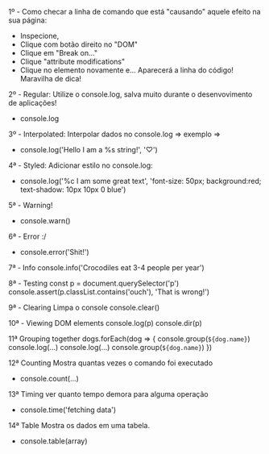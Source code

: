 1º - Como checar a linha de comando que está "causando" aquele efeito na sua página:
- Inspecione,
- Clique com botão direito no "DOM"
- Clique em "Break on..."
- Clique "attribute modifications"
- Clique no elemento novamente e...
Aparecerá a linha do código! Maravilha de dica!

2º - Regular:
Utilize o console.log, salva muito durante o desenvovimento de aplicações!
- console.log

3º - Interpolated:
Interpolar dados no console.log => exemplo =>
- console.log('Hello I am a %s string!', '♡')

4ª - Styled:
Adicionar estilo no console.log:
- console.log('%c I am some great text', 'font-size: 50px; background:red; text-shadow: 10px 10px 0 blue')

5ª - Warning!
- console.warn()

6ª - Error :/
- console.error('Shit!')

7ª - Info
console.info('Crocodiles eat 3-4 people per year')

8ª - Testing
const p = document.querySelector('p')
console.assert(p.classList.contains('ouch'), 'That is wrong!')

9ª - Clearing
Limpa o console
console.clear()

10ª - Viewing DOM elements
console.log(p)
console.dir(p)

11ª Grouping together
dogs.forEach(dog => {
    console.group(`${dog.name}`)
    console.log(...)
    console.log(...)
    console.group(`${dog.name}`)
})

12ª Counting
Mostra quantas vezes o comando foi executado
- console.count(...)

13ª Timing
ver quanto tempo demora para alguma operação
- console.time('fetching data')

14ª Table
Mostra os dados em uma tabela.
- console.table(array)

